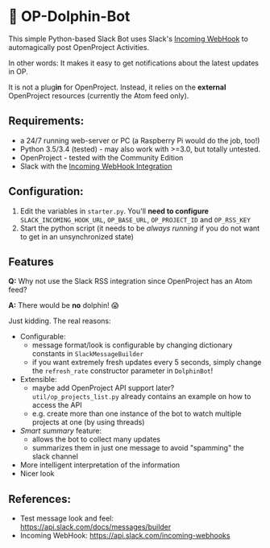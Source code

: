 # :dolphin: OP-Dolphin-Bot
This simple Python-based Slack Bot uses Slack's [Incoming WebHook](https://api.slack.com/incoming-webhooks) to automagically post OpenProject Activities.

In other words: It makes it easy to get notifications about the latest updates in OP.

It is not a plug**in** for OpenProject. Instead, it relies on the **external** OpenProject resources (currently the Atom feed only).

## Requirements:
- a 24/7 running web-server or PC (a Raspberry Pi would do the job, too!)
- Python 3.5/3.4 (tested) - may also work with >=3.0, but totally untested.
- OpenProject - tested with the Community Edition
- Slack with the [Incoming WebHook Integration](https://slack.com/apps/A0F7XDUAZ)

## Configuration:
1. Edit the variables in `starter.py`. You'll **need to configure** `SLACK_INCOMING_HOOK_URL`, `OP_BASE_URL`, `OP_PROJECT_ID` and `OP_RSS_KEY`
2. Start the python script (it needs to be *always running* if you do not want to get in an unsynchronized state)

## Features
**Q:** Why not use the Slack RSS integration since OpenProject has an Atom feed?

**A:** There would be **no** dolphin! :scream:

Just kidding. The real reasons:
- Configurable:
    - message format/look  is configurable by changing dictionary constants in `SlackMessageBuilder`
    - if you want extremely fresh updates every 5 seconds, simply change the `refresh_rate` constructor parameter in `DolphinBot`!
- Extensible:
    - maybe add OpenProject API support later? `util/op_projects_list.py` already contains an example on how to access the API
    - e.g. create more than one instance of the bot to watch multiple projects at one (by using threads)
- *Smart summary* feature: 
    - allows the bot to collect many updates
    - summarizes them in just one message to avoid "spamming" the slack channel
- More intelligent interpretation of the information
- Nicer look

## References:
- Test message look and feel: https://api.slack.com/docs/messages/builder
- Incoming WebHook: https://api.slack.com/incoming-webhooks
